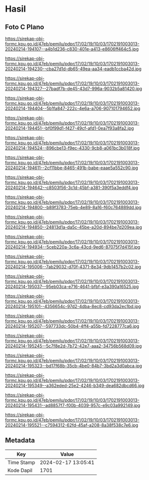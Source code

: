# Hasil

## Foto C Plano

https://sirekap-obj-formc.kpu.go.id/47eb/pemilu/pdpr/17/02/19/10/03/1702191003013-20240214-194107--a4b1d236-c830-401e-a413-e8606ff464c5.jpg

https://sirekap-obj-formc.kpu.go.id/47eb/pemilu/pdpr/17/02/19/10/03/1702191003013-20240214-194230--cba27d1d-db65-49ea-aa34-eadb1ccba42d.jpg

https://sirekap-obj-formc.kpu.go.id/47eb/pemilu/pdpr/17/02/19/10/03/1702191003013-20240214-194327--27badf7b-de45-43d7-996a-9032b5a81420.jpg

https://sirekap-obj-formc.kpu.go.id/47eb/pemilu/pdpr/17/02/19/10/03/1702191003013-20240214-194404--5b1fa847-222c-4e6a-a706-907101794652.jpg

https://sirekap-obj-formc.kpu.go.id/47eb/pemilu/pdpr/17/02/19/10/03/1702191003013-20240214-194451--bf0f99d1-f427-49cf-afd1-0ea7f93a8fa2.jpg

https://sirekap-obj-formc.kpu.go.id/47eb/pemilu/pdpr/17/02/19/10/03/1702191003013-20240214-194524--896cbe13-f9ec-4330-9cb8-a061bc3b018f.jpg

https://sirekap-obj-formc.kpu.go.id/47eb/pemilu/pdpr/17/02/19/10/03/1702191003013-20240214-194611--2cf11bbe-8465-491b-babe-eaae5a552c90.jpg

https://sirekap-obj-formc.kpu.go.id/47eb/pemilu/pdpr/17/02/19/10/03/1702191003013-20240214-194642--c8503f56-3c1d-45bf-a381-390f5a3eddf4.jpg

https://sirekap-obj-formc.kpu.go.id/47eb/pemilu/pdpr/17/02/19/10/03/1702191003013-20240214-194800--b89f3783-75eb-4e89-8a16-f60c764889dd.jpg

https://sirekap-obj-formc.kpu.go.id/47eb/pemilu/pdpr/17/02/19/10/03/1702191003013-20240214-194850--24813d1a-da5c-45be-a20d-894be7d209ea.jpg

https://sirekap-obj-formc.kpu.go.id/47eb/pemilu/pdpr/17/02/19/10/03/1702191003013-20240214-194934--5ceb220a-3c6a-43cd-9ed6-87075f7d415f.jpg

https://sirekap-obj-formc.kpu.go.id/47eb/pemilu/pdpr/17/02/19/10/03/1702191003013-20240214-195006--7ab29032-d70f-4371-8e34-9db1457b2c02.jpg

https://sirekap-obj-formc.kpu.go.id/47eb/pemilu/pdpr/17/02/19/10/03/1702191003013-20240214-195037--95eb03ca-e716-4641-bfbf-e3a390a16525.jpg

https://sirekap-obj-formc.kpu.go.id/47eb/pemilu/pdpr/17/02/19/10/03/1702191003013-20240214-195101--4356654c-97d2-4dba-8ec8-cd93da2ec1bd.jpg

https://sirekap-obj-formc.kpu.go.id/47eb/pemilu/pdpr/17/02/19/10/03/1702191003013-20240214-195207--597733dc-50b4-4ff4-a55b-fd7228777ca6.jpg

https://sirekap-obj-formc.kpu.go.id/47eb/pemilu/pdpr/17/02/19/10/03/1702191003013-20240214-195245--5c7f8e2d-7b72-42e7-aaa2-34756b568d09.jpg

https://sirekap-obj-formc.kpu.go.id/47eb/pemilu/pdpr/17/02/19/10/03/1702191003013-20240214-195323--bd17f68b-35cb-4be0-84b7-3bd2a3d0abca.jpg

https://sirekap-obj-formc.kpu.go.id/47eb/pemilu/pdpr/17/02/19/10/03/1702191003013-20240214-195349--a362eded-25e2-4246-b349-dea682dbcd66.jpg

https://sirekap-obj-formc.kpu.go.id/47eb/pemilu/pdpr/17/02/19/10/03/1702191003013-20240214-195431--ad8857f7-f00b-4039-957c-e9c03a992149.jpg

https://sirekap-obj-formc.kpu.go.id/47eb/pemilu/pdpr/17/02/19/10/03/1702191003013-20240214-195521--c7594312-62fd-45af-a208-8a38f538c7e6.jpg


## Metadata

| Key        | Value               |
| ---------- | ------------------- |
| Time Stamp | 2024-02-17 13:05:41 |
| Kode Dapil | 1701                |



